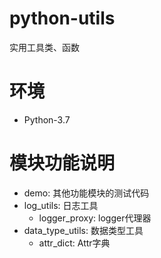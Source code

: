 # python-utils

实用工具类、函数

# 环境

- Python-3.7

# 模块功能说明

- demo: 其他功能模块的测试代码
- log_utils: 日志工具
    - logger_proxy: logger代理器
- data_type_utils: 数据类型工具
    - attr_dict: Attr字典